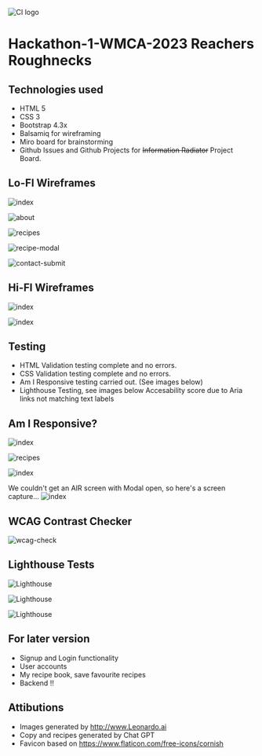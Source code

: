 ![CI logo](https://codeinstitute.s3.amazonaws.com/fullstack/ci_logo_small.png)

# Hackathon-1-WMCA-2023 Reachers Roughnecks

## Technologies used

- HTML 5
- CSS 3
- Bootstrap 4.3x
- Balsamiq for wireframing
- Miro board for brainstorming
- Github Issues and Github Projects for ~~Information Radiator~~ Project Board.




## Lo-FI Wireframes

![index](/assets/readme/images/index.png)

![about](/assets/readme/images/about.png)

![recipes](/assets/readme/images/recipes.png)

![recipe-modal](/assets/readme/images/recipe-modal.png)

![contact-submit](/assets/readme/images/contact-submit.png)

## Hi-FI Wireframes

![index](/assets/readme/images/index-hires.png)

![index](/assets/readme/images/about-hires.png)

## Testing 

- HTML Validation testing complete and no errors.
- CSS Validation testing complete and no errors.
- Am I Responsive testing carried out. (See images below)
- Lighthouse Testing, see images below Accesability score due to Aria links not matching text labels

## Am I Responsive?

![index](/assets/readme/images/air-index.png)

![recipes](/assets/readme/images/air-recipes.png)

![index](/assets/readme/images/air-thanks.png)

We couldn't get an AIR screen with Modal open, so here's a screen capture...
![index](/assets/readme/images/modal-screenshot.png)

## WCAG Contrast Checker

![wcag-check](/assets/readme/images/wcag-check.png)

## Lighthouse Tests
![Lighthouse](/assets/readme/images/lighthouse1.png)

![Lighthouse](/assets/readme/images/lighthouse2.png)

![Lighthouse](/assets/readme/images/lighthouse3.png)
## For later version

- Signup and Login functionality
- User accounts
- My recipe book, save favourite recipes
- Backend !!

## Attibutions
- Images generated by http://www.Leonardo.ai
- Copy and recipes generated by Chat GPT
- Favicon based on https://www.flaticon.com/free-icons/cornish